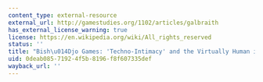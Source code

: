 ```yaml
---
content_type: external-resource
external_url: http://gamestudies.org/1102/articles/galbraith
has_external_license_warning: true
license: https://en.wikipedia.org/wiki/All_rights_reserved
status: ''
title: "Bish\u014Djo Games: 'Techno-Intimacy' and the Virtually Human in Japan"
uid: 0deab085-7192-4f5b-8196-f8f607335def
wayback_url: ''
---
```

